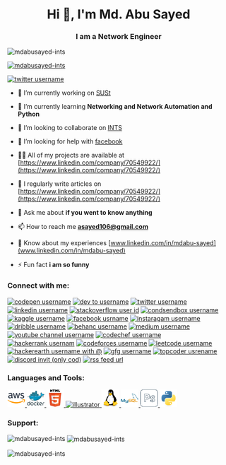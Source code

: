 <h1 align="center">Hi 👋, I'm Md. Abu Sayed</h1>
<h3 align="center">I am a Network Engineer</h3>

<p align="left"> <img src="https://komarev.com/ghpvc/?username=mdabusayed-ints&label=Profile%20views&color=0e75b6&style=flat" alt="mdabusayed-ints" /> </p>

<p align="left"> <a href="https://github.com/ryo-ma/github-profile-trophy"><img src="https://github-profile-trophy.vercel.app/?username=mdabusayed-ints" alt="mdabusayed-ints" /></a> </p>

<p align="left"> <a href="https://twitter.com/twitter username" target="blank"><img src="https://img.shields.io/twitter/follow/twitter username?logo=twitter&style=for-the-badge" alt="twitter username" /></a> </p>

- 🔭 I’m currently working on [SUSt](https://www.sust.edu/)

- 🌱 I’m currently learning **Networking and Network Automation and Python**

- 👯 I’m looking to collaborate on [INTS](https://www.facebook.com/pg/ints.net/)

- 🤝 I’m looking for help with [facebook](https://www.facebook.com/pg)

- 👨‍💻 All of my projects are available at [https://www.linkedin.com/company/70549922/](https://www.linkedin.com/company/70549922/)

- 📝 I regularly write articles on [https://www.linkedin.com/company/70549922/](https://www.linkedin.com/company/70549922/)

- 💬 Ask me about **if you went to know anything**

- 📫 How to reach me **asayed106@gmail.com**

- 📄 Know about my experiences [www.linkedin.com/in/mdabu-sayed](www.linkedin.com/in/mdabu-sayed)

- ⚡ Fun fact **i am so funny**

<h3 align="left">Connect with me:</h3>
<p align="left">
<a href="https://codepen.io/codepen username" target="blank"><img align="center" src="https://cdn.jsdelivr.net/npm/simple-icons@3.0.1/icons/codepen.svg" alt="codepen username" height="30" width="40" /></a>
<a href="https://dev.to/dev to username" target="blank"><img align="center" src="https://cdn.jsdelivr.net/npm/simple-icons@3.0.1/icons/dev-dot-to.svg" alt="dev to username" height="30" width="40" /></a>
<a href="https://twitter.com/twitter username" target="blank"><img align="center" src="https://cdn.jsdelivr.net/npm/simple-icons@3.0.1/icons/twitter.svg" alt="twitter username" height="30" width="40" /></a>
<a href="https://linkedin.com/in/linkedin username" target="blank"><img align="center" src="https://cdn.jsdelivr.net/npm/simple-icons@3.0.1/icons/linkedin.svg" alt="linkedin username" height="30" width="40" /></a>
<a href="https://stackoverflow.com/users/stackoverflow user id" target="blank"><img align="center" src="https://cdn.jsdelivr.net/npm/simple-icons@3.0.1/icons/stackoverflow.svg" alt="stackoverflow user id" height="30" width="40" /></a>
<a href="https://codesandbox.com/condsendbox username" target="blank"><img align="center" src="https://cdn.jsdelivr.net/npm/simple-icons@3.0.1/icons/codesandbox.svg" alt="condsendbox username" height="30" width="40" /></a>
<a href="https://kaggle.com/kaggle username" target="blank"><img align="center" src="https://cdn.jsdelivr.net/npm/simple-icons@3.0.1/icons/kaggle.svg" alt="kaggle username" height="30" width="40" /></a>
<a href="https://fb.com/facebook usrname" target="blank"><img align="center" src="https://cdn.jsdelivr.net/npm/simple-icons@3.0.1/icons/facebook.svg" alt="facebook usrname" height="30" width="40" /></a>
<a href="https://instagram.com/instaragam username" target="blank"><img align="center" src="https://cdn.jsdelivr.net/npm/simple-icons@3.0.1/icons/instagram.svg" alt="instaragam username" height="30" width="40" /></a>
<a href="https://dribbble.com/dribble username" target="blank"><img align="center" src="https://cdn.jsdelivr.net/npm/simple-icons@3.0.1/icons/dribbble.svg" alt="dribble username" height="30" width="40" /></a>
<a href="https://www.behance.net/behanc username" target="blank"><img align="center" src="https://cdn.jsdelivr.net/npm/simple-icons@3.0.1/icons/behance.svg" alt="behanc username" height="30" width="40" /></a>
<a href="https://medium.com/medium username" target="blank"><img align="center" src="https://cdn.jsdelivr.net/npm/simple-icons@3.0.1/icons/medium.svg" alt="medium username" height="30" width="40" /></a>
<a href="https://www.youtube.com/c/youtube channel username" target="blank"><img align="center" src="https://cdn.jsdelivr.net/npm/simple-icons@3.0.1/icons/youtube.svg" alt="youtube channel username" height="30" width="40" /></a>
<a href="https://www.codechef.com/users/codechef username" target="blank"><img align="center" src="https://cdn.jsdelivr.net/npm/simple-icons@3.1.0/icons/codechef.svg" alt="codechef username" height="30" width="40" /></a>
<a href="https://www.hackerrank.com/hackerrank usernam" target="blank"><img align="center" src="https://cdn.jsdelivr.net/npm/simple-icons@3.0.1/icons/hackerrank.svg" alt="hackerrank usernam" height="30" width="40" /></a>
<a href="https://codeforces.com/profile/codeforces username" target="blank"><img align="center" src="https://cdn.jsdelivr.net/npm/simple-icons@3.0.1/icons/codeforces.svg" alt="codeforces username" height="30" width="40" /></a>
<a href="https://www.leetcode.com/leetcode username" target="blank"><img align="center" src="https://cdn.jsdelivr.net/npm/simple-icons@3.0.1/icons/leetcode.svg" alt="leetcode username" height="30" width="40" /></a>
<a href="https://www.hackerearth.com/hackerearth username with @" target="blank"><img align="center" src="https://cdn.jsdelivr.net/npm/simple-icons@3.0.1/icons/hackerearth.svg" alt="hackerearth username with @" height="30" width="40" /></a>
<a href="https://auth.geeksforgeeks.org/user/gfg username" target="blank"><img align="center" src="https://cdn.jsdelivr.net/npm/simple-icons@3.0.1/icons/geeksforgeeks.svg" alt="gfg username" height="30" width="40" /></a>
<a href="https://www.topcoder.com/members/topcoder usrename" target="blank"><img align="center" src="https://cdn.jsdelivr.net/npm/simple-icons@3.0.1/icons/topcoder.svg" alt="topcoder usrename" height="30" width="40" /></a>
<a href="https://discord.gg/discord invit (only cod)" target="blank"><img align="center" src="https://cdn.jsdelivr.net/npm/simple-icons@3.0.1/icons/discord.svg" alt="discord invit (only cod)" height="30" width="40" /></a>
<a href="/rss feed url" target="blank"><img align="center" src="https://cdn.jsdelivr.net/npm/simple-icons@3.0.1/icons/rss.svg" alt="rss feed url" height="30" width="40" /></a>
</p>

<h3 align="left">Languages and Tools:</h3>
<p align="left"> <a href="https://aws.amazon.com" target="_blank"> <img src="https://raw.githubusercontent.com/devicons/devicon/master/icons/amazonwebservices/amazonwebservices-original-wordmark.svg" alt="aws" width="40" height="40"/> </a> <a href="https://www.docker.com/" target="_blank"> <img src="https://raw.githubusercontent.com/devicons/devicon/master/icons/docker/docker-original-wordmark.svg" alt="docker" width="40" height="40"/> </a> <a href="https://www.w3.org/html/" target="_blank"> <img src="https://raw.githubusercontent.com/devicons/devicon/master/icons/html5/html5-original-wordmark.svg" alt="html5" width="40" height="40"/> </a> <a href="https://www.adobe.com/in/products/illustrator.html" target="_blank"> <img src="https://www.vectorlogo.zone/logos/adobe_illustrator/adobe_illustrator-icon.svg" alt="illustrator" width="40" height="40"/> </a> <a href="https://www.linux.org/" target="_blank"> <img src="https://raw.githubusercontent.com/devicons/devicon/master/icons/linux/linux-original.svg" alt="linux" width="40" height="40"/> </a> <a href="https://www.mysql.com/" target="_blank"> <img src="https://raw.githubusercontent.com/devicons/devicon/master/icons/mysql/mysql-original-wordmark.svg" alt="mysql" width="40" height="40"/> </a> <a href="https://www.photoshop.com/en" target="_blank"> <img src="https://raw.githubusercontent.com/devicons/devicon/master/icons/photoshop/photoshop-line.svg" alt="photoshop" width="40" height="40"/> </a> <a href="https://www.python.org" target="_blank"> <img src="https://raw.githubusercontent.com/devicons/devicon/master/icons/python/python-original.svg" alt="python" width="40" height="40"/> </a> </p>

<h3 align="left">Support:</h3>

<p><img align="left" src="https://github-readme-stats.vercel.app/api/top-langs?username=mdabusayed-ints&show_icons=true&locale=en&layout=compact" alt="mdabusayed-ints" /></p>

<p>&nbsp;<img align="center" src="https://github-readme-stats.vercel.app/api?username=mdabusayed-ints&show_icons=true&locale=en" alt="mdabusayed-ints" /></p>

<p><img align="center" src="https://github-readme-streak-stats.herokuapp.com/?user=mdabusayed-ints&" alt="mdabusayed-ints" /></p>
